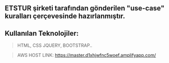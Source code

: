 ## ETSTUR şirketi tarafından gönderilen "use-case" kuralları çerçevesinde hazırlanmıştır.

## Kullanılan Teknolojiler:

> HTML, CSS JQUERY, BOOTSTRAP..

> AWS HOST LINK: https://master.d1xhjwfnc5woef.amplifyapp.com/
